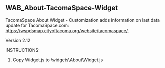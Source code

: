 ## WAB_About-TacomaSpace-Widget
TacomaSpace About Widget - Customization adds information on last data update for TacomaSpace.com: https://wspdsmap.cityoftacoma.org/website/tacomaspace/.

Version 2.12

INSTRUCTIONS:
1. Copy Widget.js to \widgets\About\Widget.js
